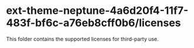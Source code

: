 # ext-theme-neptune-4a6d20f4-11f7-483f-bf6c-a76eb8cff0b6/licenses

This folder contains the supported licenses for third-party use.
